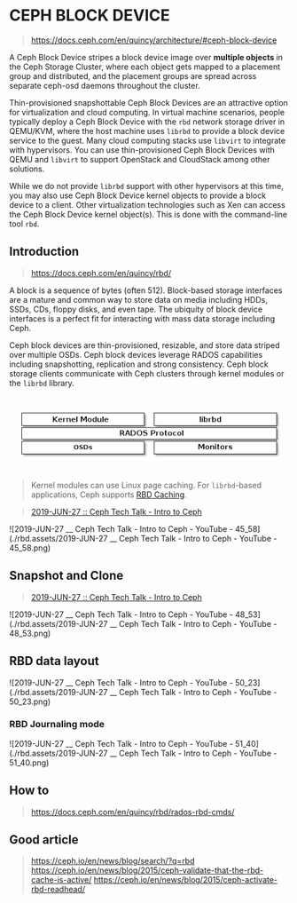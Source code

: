 # CEPH BLOCK DEVICE

> https://docs.ceph.com/en/quincy/architecture/#ceph-block-device




A Ceph Block Device stripes a block device image over **multiple objects** in the Ceph Storage Cluster, where each object gets mapped to a placement group and distributed, and the placement groups are spread across separate ceph-osd daemons throughout the cluster.





Thin-provisioned snapshottable Ceph Block Devices are an attractive option for virtualization and cloud computing. In virtual machine scenarios, people typically deploy a Ceph Block Device with the `rbd` network storage driver in QEMU/KVM, where the host machine uses `librbd` to provide a block device service to the guest. Many cloud computing stacks use `libvirt` to integrate with hypervisors. You can use thin-provisioned Ceph Block Devices with QEMU and `libvirt` to support OpenStack and CloudStack among other solutions.

While we do not provide `librbd` support with other hypervisors at this time, you may also use Ceph Block Device kernel objects to provide a block device to a client. Other virtualization technologies such as Xen can access the Ceph Block Device kernel object(s). This is done with the command-line tool `rbd`.



## Introduction

> https://docs.ceph.com/en/quincy/rbd/



A block is a sequence of bytes (often 512). Block-based storage interfaces are a mature and common way to store data on media including HDDs, SSDs, CDs, floppy disks, and even tape. The ubiquity of block device interfaces is a perfect fit for interacting with mass data storage including Ceph.

Ceph block devices are thin-provisioned, resizable, and store data striped over multiple OSDs. Ceph block devices leverage RADOS capabilities including snapshotting, replication and strong consistency. Ceph block storage clients communicate with Ceph clusters through kernel modules or the `librbd` library.

![img](rbd.assets/ditaa-9c4dce3fc347721433a81021ea03daac92997c1a.png)

> Kernel modules can use Linux page caching. For `librbd`-based applications, Ceph supports [RBD Caching](https://docs.ceph.com/en/quincy/rbd/rbd-config-ref/).



> [2019-JUN-27 :: Ceph Tech Talk - Intro to Ceph](https://youtu.be/PmLPbrf-x9g?t=2757)

![2019-JUN-27 __ Ceph Tech Talk - Intro to Ceph - YouTube - 45_58](./rbd.assets/2019-JUN-27 __ Ceph Tech Talk - Intro to Ceph - YouTube - 45_58.png)



## Snapshot and Clone

> [2019-JUN-27 :: Ceph Tech Talk - Intro to Ceph](https://youtu.be/PmLPbrf-x9g?t=2757)

![2019-JUN-27 __ Ceph Tech Talk - Intro to Ceph - YouTube - 48_53](./rbd.assets/2019-JUN-27 __ Ceph Tech Talk - Intro to Ceph - YouTube - 48_53.png)



## RBD data layout

![2019-JUN-27 __ Ceph Tech Talk - Intro to Ceph - YouTube - 50_23](./rbd.assets/2019-JUN-27 __ Ceph Tech Talk - Intro to Ceph - YouTube - 50_23.png)



### RBD Journaling mode

![2019-JUN-27 __ Ceph Tech Talk - Intro to Ceph - YouTube - 51_40](./rbd.assets/2019-JUN-27 __ Ceph Tech Talk - Intro to Ceph - YouTube - 51_40.png)





## How to

> https://docs.ceph.com/en/quincy/rbd/rados-rbd-cmds/



## Good article
> https://ceph.io/en/news/blog/search/?q=rbd
> https://ceph.io/en/news/blog/2015/ceph-validate-that-the-rbd-cache-is-active/
> https://ceph.io/en/news/blog/2015/ceph-activate-rbd-readhead/